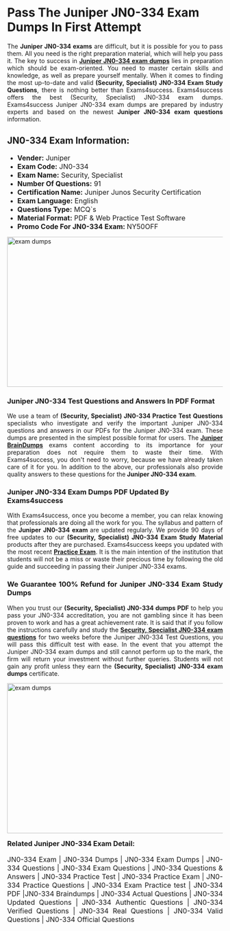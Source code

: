 <h1><strong><strong>Pass The Juniper JN0-334 Exam Dumps In First Attempt</strong></strong></h1> <p style="text-align:justify">The <strong>Juniper JN0-334 exams</strong> are difficult, but it is possible for you to pass them. All you need is the right preparation material, which will help you pass it. The key to success in <a href="https://www.exams4success.com/juniper/jn0-334-pdf-exam-dumps"><strong>Juniper JN0-334 exam dumps</strong></a> lies in preparation which should be exam-oriented. You need to master certain skills and knowledge, as well as prepare yourself mentally. When it comes to finding the most up-to-date and valid <strong>(Security, Specialist) JN0-334 Exam Study Questions</strong>, there is nothing better than Exams4success. Exams4success offers the best (Security, Specialist) JN0-334 exam dumps. Exams4success Juniper JN0-334 exam dumps are prepared by industry experts and based on the newest <strong>Juniper JN0-334 exam questions</strong> information.</p> <h2><strong><strong>JN0-334 Exam Information:</strong></strong></h2> <ul> <li><span style="font-size:16px"><strong>Vender:</strong> Juniper</span></li> <li><span style="font-size:16px"><strong>Exam Code:</strong> JN0-334</span></li> <li><span style="font-size:16px"><strong>Exam Name:</strong> Security, Specialist</span></li> <li><span style="font-size:16px"><strong>Number Of Questions:</strong> 91</span></li> <li><span style="font-size:16px"><strong>Certification Name:</strong> Juniper Junos Security Certification</span></li> <li><span style="font-size:16px"><strong>Exam Language:</strong> English</span></li> <li><span style="font-size:16px"><strong>Questions Type:</strong> MCQ`s</span></li> <li><span style="font-size:16px"><strong>Material Format:</strong> PDF & Web Practice Test Software</span></li> <li><span style="font-size:16px"><strong>Promo Code For JN0-334 Exam: </strong>NY50OFF</span></li> </ul> <p><a href="https://www.exams4success.com/juniper/jn0-334-pdf-exam-dumps" rel="no-follow"><img alt="exam dumps" src="https://www.certcollections.com/uploads/content/infrist1.png" style="height:350px; width:750px" /></a></p> <h3><strong>Juniper JN0-334 Test Questions and Answers In PDF Format</strong></h3> <p style="text-align:justify">We use a team of <strong>(Security, Specialist) JN0-334 Practice Test Questions</strong> specialists who investigate and verify the important Juniper JN0-334 questions and answers in our PDFs for the Juniper JN0-334 exam. These dumps are presented in the simplest possible format for users. The <a href="https://www.exams4success.com/juniper-exam-dumps"><strong>Juniper BrainDumps</strong></a> exams content according to its importance for your preparation does not require them to waste their time. With Exams4success, you don't need to worry, because we have already taken care of it for you. In addition to the above, our professionals also provide quality answers to these questions for the<strong> Juniper JN0-334 exam</strong>.</p> <h3><strong> Juniper JN0-334 Exam Dumps PDF Updated By Exams4success</strong></h3> <p style="text-align:justify">With Exams4success, once you become a member, you can relax knowing that professionals are doing all the work for you. The syllabus and pattern of the <strong>Juniper JN0-334 exam </strong>are updated regularly. We provide 90 days of free updates to our <strong>(Security, Specialist) JN0-334 Exam Study Material</strong> products after they are purchased. Exams4success keeps you updated with the most recent <a href="https://www.exams4success.com/"><strong>Practice Exam</strong></a>. It is the main intention of the institution that students will not be a miss or waste their precious time by following the old guide and succeeding in passing their Juniper JN0-334 exams.</p> <h3 style="text-align:justify"><strong>We Guarantee 100% Refund for Juniper JN0-334 Exam Study Dumps</strong></h3> <p style="text-align:justify">When you trust our <strong>(Security, Specialist) JN0-334 dumps PDF</strong> to help you pass your JN0-334 accreditation, you are not gambling since it has been proven to work and has a great achievement rate. It is said that if you follow the instructions carefully and study the <a href="https://www.exams4success.com/juniper/jn0-334-pdf-exam-dumps"><strong>Security, Specialist JN0-334 exam questions</strong></a> for two weeks before the Juniper JN0-334 Test Questions, you will pass this difficult test with ease. In the event that you attempt the Juniper JN0-334 exam dumps and still cannot perform up to the mark, the firm will return your investment without further queries. Students will not gain any profit unless they earn the <strong>(Security, Specialist) JN0-334 exam dumps</strong> certificate.</p> <p style="text-align:justify"><a href="https://www.exams4success.com/juniper/jn0-334-pdf-exam-dumps" rel="no-follow"><img alt="exam dumps" src="https://www.certcollections.com/uploads/content/free_demo1.png" style="height:350px; width:750px" /></a></p> <p style="text-align:justify"><span style="font-size:16px"><strong>Related Juniper JN0-334 Exam Detail:</strong></span><br /> <br /> <span style="font-size:16px">JN0-334 Exam | JN0-334 Dumps | JN0-334 Exam Dumps | JN0-334 Questions | JN0-334 Exam Questions | JN0-334 Questions & Answers | JN0-334 Practice Test | JN0-334 Practice Exam | JN0-334 Practice Questions | JN0-334 Exam Practice test | JN0-334 PDF |JN0-334 Braindumps | JN0-334 Actual Questions | JN0-334 Updated Questions | JN0-334 Authentic Questions | JN0-334 Verified Questions | JN0-334 Real Questions | JN0-334 Valid Questions | JN0-334 Official Questions</span></p>
